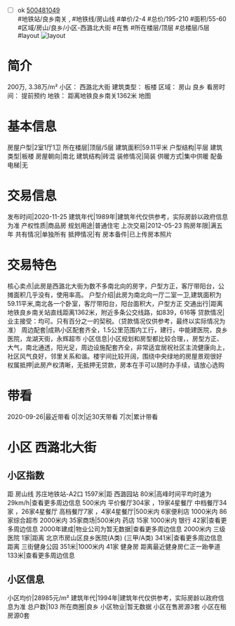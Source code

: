 - [ ] ok [500481049](https://bj.5i5j.com/ershoufang/500481049.html)  
 #地铁站/良乡南关 ,  #地铁线/房山线
#单价/2-4 #总价/195-210 #面积/55-60   #区域/房山/良乡/小区-西潞北大街 #在售 #所在楼层/顶层 #总楼层/5层 #layout 
![layout](http://image2.5i5j.com//group1/M00/D0/4E/CgqJMV4RmlGAV4svAAC9tzzvNeo872.jpg_P5.jpg) 
# 简介 
 200万,  3.38万/m² 
小区： 西潞北大街
建筑类型： 板楼
区域： 房山 良乡
看房时间： 提前预约
地铁： 距离地铁良乡南关1362米 地图
# 基本信息 
 房屋户型|2室1厅1卫
所在楼层|顶层/5层
建筑面积|59.11平米
户型结构|平层
建筑类型|板楼
房屋朝向|南北
建筑结构|砖混
装修情况|简装
供暖方式|集中供暖
配备电梯|无
# 交易信息 
 发布时间|2020-11-25
建筑年代|1989年|建筑年代仅供参考，实际房龄以政府信息为准
产权性质|商品房
规划用途|普通住宅
上次交易|2012-05-23
购房年限|满五年
共有情况|单独所有
抵押情况|有
房本备件|已上传房本照片
# 交易特色 
 核心卖点|此房是西潞北大街为数不多南北向的房字，户型方正，客厅带阳台，公摊面积几乎没有，使用率高。
户型介绍|此房为南北向一厅二室一卫,建筑面积为59.11平米,南北各一个卧室，客厅带阳台，阳台面积大，户型方正
交通出行|距离地铁良乡南关站直线距离1362米，附近多条公交线路，如839，616等
贷款情况|业主接受：均可。只有百分之一的契税。（贷款情况仅供参考，最终以实际情况为准）
周边配套|成熟小区配套齐全，1.5公里范围内工行，建行，中能建医院，良乡医院，龙湖天街，永辉超市
小区信息|小区规划和房型都比较合理，，房型方正、大气，南北通透，阳光足，周边设施配套齐全，非常适宜居祝社区主流健康向上，社区风气良好，邻里关系和谐。楼宇间比较开阔，围绕中央绿地的房屋景观很好
权属抵押|此房产权清晰，无抵押无贷款，房本在手可以随时办手续，请放心选购
# 带看 
 2020-09-26|最近带看	 0|次|近30天带看	 7|次|累计带看
# 小区 西潞北大街
## 小区指数 
 距 房山线 苏庄地铁站-A2口 1597米|距 西潞园站 80米|高峰时间平均时速为29km/h|查看更多周边信息
500米内 平价餐厅304家 ，19家4星餐厅
中档餐厅34家 ，26家4星餐厅
高档餐厅7家 ，4家4星餐厅|500米内 6家便利店
1000米内 86家综合超市
2000米内 35家商场|500米内 药店 15家
1000米内 银行 42家|查看更多周边信息
2000年建成|物业公司为暂无数据|查看更多周边信息
2000米内 三级医院 1家|距离 北京市房山区良乡医院(A类) (三甲/A类) 341米|查看更多周边信息
距离 三街健身公园 351米|1000米内 41家 健身房
距离最近健身房仁正一跆拳道 133米|查看更多周边信息
## 小区信息 
 小区均价|28985元/m²
建筑年代|1994年|建筑年代仅供参考，实际房龄以政府信息为准
总户数|103
所在商圈|良乡
小区物业|暂无数据
小区在售房源3套
小区在租房源0套
